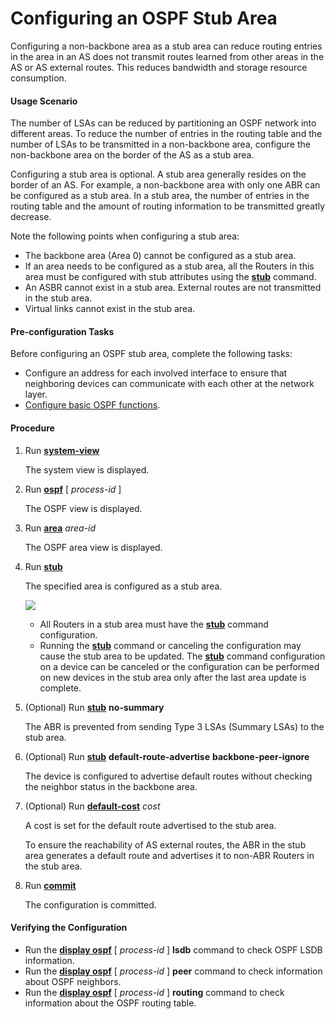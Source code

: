 Configuring an OSPF Stub Area
=============================

Configuring a non-backbone area as a stub area can reduce routing entries in the area in an AS does not transmit routes learned from other areas in the AS or AS external routes. This reduces bandwidth and storage resource consumption.

#### Usage Scenario

The number of LSAs can be reduced by partitioning an OSPF network into different areas. To reduce the number of entries in the routing table and the number of LSAs to be transmitted in a non-backbone area, configure the non-backbone area on the border of the AS as a stub area.

Configuring a stub area is optional. A stub area generally resides on the border of an AS. For example, a non-backbone area with only one ABR can be configured as a stub area. In a stub area, the number of entries in the routing table and the amount of routing information to be transmitted greatly decrease.

Note the following points when configuring a stub area:

* The backbone area (Area 0) cannot be configured as a stub area.
* If an area needs to be configured as a stub area, all the Routers in this area must be configured with stub attributes using the [**stub**](cmdqueryname=stub) command.
* An ASBR cannot exist in a stub area. External routes are not transmitted in the stub area.
* Virtual links cannot exist in the stub area.

#### Pre-configuration Tasks

Before configuring an OSPF stub area, complete the following tasks:

* Configure an address for each involved interface to ensure that neighboring devices can communicate with each other at the network layer.
* [Configure basic OSPF functions](dc_vrp_ospf_cfg_0003.html).

#### Procedure

1. Run [**system-view**](cmdqueryname=system-view)
   
   
   
   The system view is displayed.
2. Run [**ospf**](cmdqueryname=ospf) [ *process-id* ]
   
   
   
   The OSPF view is displayed.
3. Run [**area**](cmdqueryname=area) *area-id*
   
   
   
   The OSPF area view is displayed.
4. Run [**stub**](cmdqueryname=stub)
   
   
   
   The specified area is configured as a stub area.
   
   ![](../../../../public_sys-resources/note_3.0-en-us.png) 
   * All Routers in a stub area must have the [**stub**](cmdqueryname=stub) command configuration.
   * Running the [**stub**](cmdqueryname=stub) command or canceling the configuration may cause the stub area to be updated. The [**stub**](cmdqueryname=stub) command configuration on a device can be canceled or the configuration can be performed on new devices in the stub area only after the last area update is complete.
5. (Optional) Run [**stub**](cmdqueryname=stub) **no-summary**
   
   
   
   The ABR is prevented from sending Type 3 LSAs (Summary LSAs) to the stub area.
6. (Optional) Run [**stub**](cmdqueryname=stub) **default-route-advertise** **backbone-peer-ignore**
   
   
   
   The device is configured to advertise default routes without checking the neighbor status in the backbone area.
7. (Optional) Run [**default-cost**](cmdqueryname=default-cost) *cost*
   
   
   
   A cost is set for the default route advertised to the stub area.
   
   To ensure the reachability of AS external routes, the ABR in the stub area generates a default route and advertises it to non-ABR Routers in the stub area.
8. Run [**commit**](cmdqueryname=commit)
   
   
   
   The configuration is committed.

#### Verifying the Configuration

* Run the [**display ospf**](cmdqueryname=display+ospf) [ *process-id* ] **lsdb** command to check OSPF LSDB information.
* Run the [**display ospf**](cmdqueryname=display+ospf) [ *process-id* ] **peer** command to check information about OSPF neighbors.
* Run the [**display ospf**](cmdqueryname=display+ospf) [ *process-id* ] **routing** command to check information about the OSPF routing table.